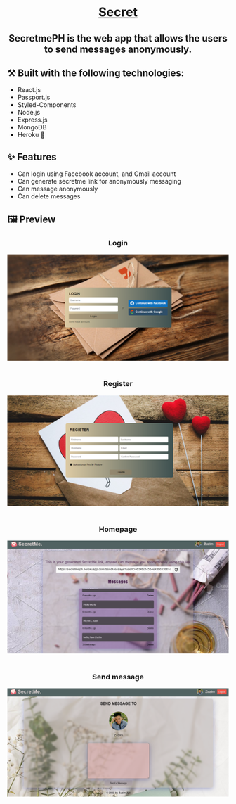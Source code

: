 
<h1 align="center"><a href='https://secretmeph.herokuapp.com/login' target='_blank' rel='noreferrer'>Secret</a></h1>

<h2 align="center">SecretmePH is the web app that allows the users to send messages anonymously.</h2>

## ⚒️ Built with the following technologies:

<ul>
    <li>React.js</li>
    <li>Passport.js</li>
    <li>Styled-Components</li>
    <li>Node.js</li>
    <li>Express.js</li>
    <li>MongoDB</li>
    <li>Heroku 🚀</li>
</ul>

## ✨ Features

<ul>
    <li>Can login using Facebook account, and Gmail account</li>
    <li>Can generate secretme link for anonymously messaging</li>
    <li>Can message anonymously</li>
    <li>Can delete messages</li>
</ul>

## 🖼️ Preview

<h3 align="center">Login</h3>
<img src="./public/og.png" alt="secretmepic" ></img>
<br>
<br>
<h3 align="center">Register</h3>
<img src="./public/images/register.png" alt="secretmepic" ></img>
<br>
<br>
<h3 align="center">Homepage</h3>
<img src="./public/images/homepage.png" alt="secretmepic" ></img>
<br>
<br>
<h3 align="center">Send message</h3>
<img src="./public/images/message.png" alt="secretmepic" ></img>
<br>
<br>

